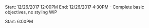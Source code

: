 Start: 12/26/2017 12:00PM
End: 12/26/2017 4:30PM - Complete basic objectives, no styling WIP

Start: 6:00PM
